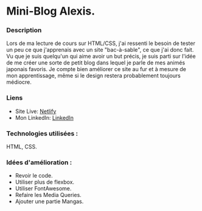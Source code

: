 # Mini-Blog Alexis.

### Description

Lors de ma lecture de cours sur HTML/CSS, j'ai ressenti le besoin de tester un peu ce que j'apprenais avec un site "bac-à-sable", ce que j'ai donc fait.
Vu que je suis quelqu'un qui aime avoir un but précis, je suis parti sur l'idée de me créer une sorte de petit blog dans lequel je parle de mes animés japonais favoris.
Je compte bien améliorer ce site au fur et à mesure de mon apprentissage, même si le design restera probablement toujours médiocre.

### Liens

- Site Live: [Netlify](https://glistening-wisp-cd7ba2.netlify.app/)
- Mon LinkedIn: [LinkedIn](https://www.linkedin.com/in/alexispayen/)

### Technologies utilisées :

HTML, CSS.

### Idées d'amélioration :

- Revoir le code.
- Utiliser plus de flexbox.
- Utiliser FontAwesome.
- Refaire les Media Queries.
- Ajouter une partie Mangas.
